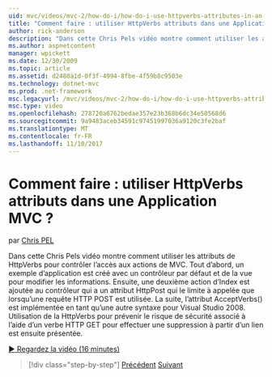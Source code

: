 ```yaml
---
uid: mvc/videos/mvc-2/how-do-i/how-do-i-use-httpverbs-attributes-in-an-mvc-application
title: "Comment faire : utiliser HttpVerbs attributs dans une Application MVC ? | Microsoft Docs"
author: rick-anderson
description: "Dans cette Chris Pels vidéo montre comment utiliser les attributs de HttpVerbs pour contrôler l’accès aux actions de MVC. Tout d’abord, un exemple d’application est créé avec un co par défaut..."
ms.author: aspnetcontent
manager: wpickett
ms.date: 12/30/2009
ms.topic: article
ms.assetid: d2488a1d-0f3f-4994-8fbe-4f59b8c9503e
ms.technology: dotnet-mvc
ms.prod: .net-framework
msc.legacyurl: /mvc/videos/mvc-2/how-do-i/how-do-i-use-httpverbs-attributes-in-an-mvc-application
msc.type: video
ms.openlocfilehash: 278720a6762bedae357e23b368b6dc34e50568d6
ms.sourcegitcommit: 9a9483aceb34591c97451997036a9120c3fe2baf
ms.translationtype: MT
ms.contentlocale: fr-FR
ms.lasthandoff: 11/10/2017
---
```

<a name="how-do-i-use-httpverbs-attributes-in-an-mvc-application"></a>Comment faire : utiliser HttpVerbs attributs dans une Application MVC ?
====================
par [Chris PEL](https://twitter.com/chrispels)

Dans cette Chris Pels vidéo montre comment utiliser les attributs de HttpVerbs pour contrôler l’accès aux actions de MVC. Tout d’abord, un exemple d’application est créé avec un contrôleur par défaut et de la vue pour modifier les informations. Ensuite, une deuxième action d’Index est ajoutée au contrôleur qui a un attribut HttpPost qui le limite à appelée que lorsqu’une requête HTTP POST est utilisée. La suite, l’attribut AcceptVerbs() est implémentée en tant qu’une autre syntaxe pour Visual Studio 2008. Utilisation de la HttpVerbs pour prévenir le risque de sécurité associé à l’aide d’un verbe HTTP GET pour effectuer une suppression à partir d’un lien est ensuite présentée.

[&#9654; Regardez la vidéo (16 minutes)](https://channel9.msdn.com/Blogs/ASP-NET-Site-Videos/how-do-i-use-httpverbs-attributes-in-an-mvc-application)

>[!div class="step-by-step"]
[Précédent](how-do-i-work-with-model-binders-in-an-mvc-application.md)
[Suivant](mvc2-html-encoding.md)
